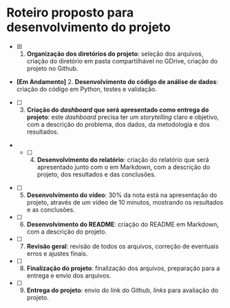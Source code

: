 # Roteiro proposto para desenvolvimento do projeto

- [x] 1. **Organização dos diretórios do projeto**: seleção dos arquivos, criação do diretório em pasta compartilhável no GDrive, criação do projeto no Github.

- **[Em Andamento]** 2. **Desenvolvimento do código de análise de dados**: criação do código em Python, testes e validação.

- [ ] 3. **Criação do _dashboard_ que será apresentado como entrega do projeto**: este _dashboard_ precisa ter um _storytelling_ claro e objetivo, com a descrição do problema, dos dados, da metodologia e dos resultados.

- - [ ] 4. **Desenvolvimento do relatório**: criação do relatório que será apresentado junto com o  em Markdown, com a descrição do projeto, dos resultados e das conclusões.

- [ ] 5. **Desenvolvimento do vídeo**: 30% da nota está na apresentação do projeto, através de um vídeo de 10 minutos, mostrando os resultados e as conclusões.

- [ ] 6. **Desenvolvimento do README**: criação do README em Markdown, com a descrição do projeto.

- [ ] 7. **Revisão geral**: revisão de todos os arquivos, correção de eventuais erros e ajustes finais.

- [ ] 8. **Finalização do projeto**: finalização dos arquivos, preparação para a entrega e envio dos arquivos.

- [ ] 9. **Entrega do projeto**: envio do link do Github, _links_ para avaliação do projeto.